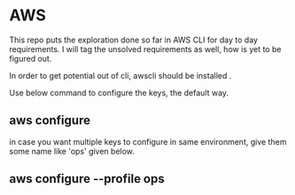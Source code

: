 # AWS
This repo puts the exploration done so far in AWS CLI for day to day requirements.
I will tag the unsolved requirements as well, how is yet to be figured out.

In order to get potential out of cli, awscli should be installed .



Use below command to configure the keys, the default way.
## aws configure

in case you want multiple keys to configure in same environment, give them some name like 'ops' given below.
## aws configure --profile ops
